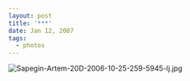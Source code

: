 ```yaml
---
layout: post
title: '***'
date: Jan 12, 2007
tags:
  - photos
---
```


![Sapegin-Artem-20D-2006-10-25-259-5945-lj.jpg](upload://Sapegin-Artem-20D-2006-10-25-259-5945-lj.jpg)
